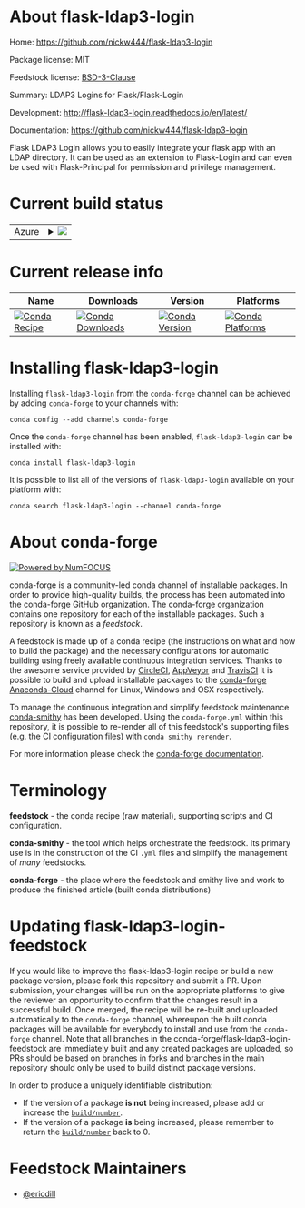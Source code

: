 About flask-ldap3-login
=======================

Home: https://github.com/nickw444/flask-ldap3-login

Package license: MIT

Feedstock license: [BSD-3-Clause](https://github.com/conda-forge/flask-ldap3-login-feedstock/blob/master/LICENSE.txt)

Summary: LDAP3 Logins for Flask/Flask-Login

Development: http://flask-ldap3-login.readthedocs.io/en/latest/

Documentation: https://github.com/nickw444/flask-ldap3-login

Flask LDAP3 Login allows you to easily integrate your flask app with an
LDAP directory. It can be used as an extension to Flask-Login and can
even be used with Flask-Principal for permission and privilege
management.


Current build status
====================


<table>
    
  <tr>
    <td>Azure</td>
    <td>
      <details>
        <summary>
          <a href="https://dev.azure.com/conda-forge/feedstock-builds/_build/latest?definitionId=312&branchName=master">
            <img src="https://dev.azure.com/conda-forge/feedstock-builds/_apis/build/status/flask-ldap3-login-feedstock?branchName=master">
          </a>
        </summary>
        <table>
          <thead><tr><th>Variant</th><th>Status</th></tr></thead>
          <tbody><tr>
              <td>linux_64_python3.6.____73_pypy</td>
              <td>
                <a href="https://dev.azure.com/conda-forge/feedstock-builds/_build/latest?definitionId=312&branchName=master">
                  <img src="https://dev.azure.com/conda-forge/feedstock-builds/_apis/build/status/flask-ldap3-login-feedstock?branchName=master&jobName=linux&configuration=linux_64_python3.6.____73_pypy" alt="variant">
                </a>
              </td>
            </tr><tr>
              <td>linux_64_python3.6.____cpython</td>
              <td>
                <a href="https://dev.azure.com/conda-forge/feedstock-builds/_build/latest?definitionId=312&branchName=master">
                  <img src="https://dev.azure.com/conda-forge/feedstock-builds/_apis/build/status/flask-ldap3-login-feedstock?branchName=master&jobName=linux&configuration=linux_64_python3.6.____cpython" alt="variant">
                </a>
              </td>
            </tr><tr>
              <td>linux_64_python3.7.____73_pypy</td>
              <td>
                <a href="https://dev.azure.com/conda-forge/feedstock-builds/_build/latest?definitionId=312&branchName=master">
                  <img src="https://dev.azure.com/conda-forge/feedstock-builds/_apis/build/status/flask-ldap3-login-feedstock?branchName=master&jobName=linux&configuration=linux_64_python3.7.____73_pypy" alt="variant">
                </a>
              </td>
            </tr><tr>
              <td>linux_64_python3.7.____cpython</td>
              <td>
                <a href="https://dev.azure.com/conda-forge/feedstock-builds/_build/latest?definitionId=312&branchName=master">
                  <img src="https://dev.azure.com/conda-forge/feedstock-builds/_apis/build/status/flask-ldap3-login-feedstock?branchName=master&jobName=linux&configuration=linux_64_python3.7.____cpython" alt="variant">
                </a>
              </td>
            </tr><tr>
              <td>linux_64_python3.8.____cpython</td>
              <td>
                <a href="https://dev.azure.com/conda-forge/feedstock-builds/_build/latest?definitionId=312&branchName=master">
                  <img src="https://dev.azure.com/conda-forge/feedstock-builds/_apis/build/status/flask-ldap3-login-feedstock?branchName=master&jobName=linux&configuration=linux_64_python3.8.____cpython" alt="variant">
                </a>
              </td>
            </tr><tr>
              <td>linux_64_python3.9.____cpython</td>
              <td>
                <a href="https://dev.azure.com/conda-forge/feedstock-builds/_build/latest?definitionId=312&branchName=master">
                  <img src="https://dev.azure.com/conda-forge/feedstock-builds/_apis/build/status/flask-ldap3-login-feedstock?branchName=master&jobName=linux&configuration=linux_64_python3.9.____cpython" alt="variant">
                </a>
              </td>
            </tr><tr>
              <td>osx_64_python3.6.____73_pypy</td>
              <td>
                <a href="https://dev.azure.com/conda-forge/feedstock-builds/_build/latest?definitionId=312&branchName=master">
                  <img src="https://dev.azure.com/conda-forge/feedstock-builds/_apis/build/status/flask-ldap3-login-feedstock?branchName=master&jobName=osx&configuration=osx_64_python3.6.____73_pypy" alt="variant">
                </a>
              </td>
            </tr><tr>
              <td>osx_64_python3.6.____cpython</td>
              <td>
                <a href="https://dev.azure.com/conda-forge/feedstock-builds/_build/latest?definitionId=312&branchName=master">
                  <img src="https://dev.azure.com/conda-forge/feedstock-builds/_apis/build/status/flask-ldap3-login-feedstock?branchName=master&jobName=osx&configuration=osx_64_python3.6.____cpython" alt="variant">
                </a>
              </td>
            </tr><tr>
              <td>osx_64_python3.7.____73_pypy</td>
              <td>
                <a href="https://dev.azure.com/conda-forge/feedstock-builds/_build/latest?definitionId=312&branchName=master">
                  <img src="https://dev.azure.com/conda-forge/feedstock-builds/_apis/build/status/flask-ldap3-login-feedstock?branchName=master&jobName=osx&configuration=osx_64_python3.7.____73_pypy" alt="variant">
                </a>
              </td>
            </tr><tr>
              <td>osx_64_python3.7.____cpython</td>
              <td>
                <a href="https://dev.azure.com/conda-forge/feedstock-builds/_build/latest?definitionId=312&branchName=master">
                  <img src="https://dev.azure.com/conda-forge/feedstock-builds/_apis/build/status/flask-ldap3-login-feedstock?branchName=master&jobName=osx&configuration=osx_64_python3.7.____cpython" alt="variant">
                </a>
              </td>
            </tr><tr>
              <td>osx_64_python3.8.____cpython</td>
              <td>
                <a href="https://dev.azure.com/conda-forge/feedstock-builds/_build/latest?definitionId=312&branchName=master">
                  <img src="https://dev.azure.com/conda-forge/feedstock-builds/_apis/build/status/flask-ldap3-login-feedstock?branchName=master&jobName=osx&configuration=osx_64_python3.8.____cpython" alt="variant">
                </a>
              </td>
            </tr><tr>
              <td>osx_64_python3.9.____cpython</td>
              <td>
                <a href="https://dev.azure.com/conda-forge/feedstock-builds/_build/latest?definitionId=312&branchName=master">
                  <img src="https://dev.azure.com/conda-forge/feedstock-builds/_apis/build/status/flask-ldap3-login-feedstock?branchName=master&jobName=osx&configuration=osx_64_python3.9.____cpython" alt="variant">
                </a>
              </td>
            </tr><tr>
              <td>win_64_python3.6.____cpython</td>
              <td>
                <a href="https://dev.azure.com/conda-forge/feedstock-builds/_build/latest?definitionId=312&branchName=master">
                  <img src="https://dev.azure.com/conda-forge/feedstock-builds/_apis/build/status/flask-ldap3-login-feedstock?branchName=master&jobName=win&configuration=win_64_python3.6.____cpython" alt="variant">
                </a>
              </td>
            </tr><tr>
              <td>win_64_python3.7.____cpython</td>
              <td>
                <a href="https://dev.azure.com/conda-forge/feedstock-builds/_build/latest?definitionId=312&branchName=master">
                  <img src="https://dev.azure.com/conda-forge/feedstock-builds/_apis/build/status/flask-ldap3-login-feedstock?branchName=master&jobName=win&configuration=win_64_python3.7.____cpython" alt="variant">
                </a>
              </td>
            </tr><tr>
              <td>win_64_python3.8.____cpython</td>
              <td>
                <a href="https://dev.azure.com/conda-forge/feedstock-builds/_build/latest?definitionId=312&branchName=master">
                  <img src="https://dev.azure.com/conda-forge/feedstock-builds/_apis/build/status/flask-ldap3-login-feedstock?branchName=master&jobName=win&configuration=win_64_python3.8.____cpython" alt="variant">
                </a>
              </td>
            </tr><tr>
              <td>win_64_python3.9.____cpython</td>
              <td>
                <a href="https://dev.azure.com/conda-forge/feedstock-builds/_build/latest?definitionId=312&branchName=master">
                  <img src="https://dev.azure.com/conda-forge/feedstock-builds/_apis/build/status/flask-ldap3-login-feedstock?branchName=master&jobName=win&configuration=win_64_python3.9.____cpython" alt="variant">
                </a>
              </td>
            </tr>
          </tbody>
        </table>
      </details>
    </td>
  </tr>
</table>

Current release info
====================

| Name | Downloads | Version | Platforms |
| --- | --- | --- | --- |
| [![Conda Recipe](https://img.shields.io/badge/recipe-flask--ldap3--login-green.svg)](https://anaconda.org/conda-forge/flask-ldap3-login) | [![Conda Downloads](https://img.shields.io/conda/dn/conda-forge/flask-ldap3-login.svg)](https://anaconda.org/conda-forge/flask-ldap3-login) | [![Conda Version](https://img.shields.io/conda/vn/conda-forge/flask-ldap3-login.svg)](https://anaconda.org/conda-forge/flask-ldap3-login) | [![Conda Platforms](https://img.shields.io/conda/pn/conda-forge/flask-ldap3-login.svg)](https://anaconda.org/conda-forge/flask-ldap3-login) |

Installing flask-ldap3-login
============================

Installing `flask-ldap3-login` from the `conda-forge` channel can be achieved by adding `conda-forge` to your channels with:

```
conda config --add channels conda-forge
```

Once the `conda-forge` channel has been enabled, `flask-ldap3-login` can be installed with:

```
conda install flask-ldap3-login
```

It is possible to list all of the versions of `flask-ldap3-login` available on your platform with:

```
conda search flask-ldap3-login --channel conda-forge
```


About conda-forge
=================

[![Powered by NumFOCUS](https://img.shields.io/badge/powered%20by-NumFOCUS-orange.svg?style=flat&colorA=E1523D&colorB=007D8A)](http://numfocus.org)

conda-forge is a community-led conda channel of installable packages.
In order to provide high-quality builds, the process has been automated into the
conda-forge GitHub organization. The conda-forge organization contains one repository
for each of the installable packages. Such a repository is known as a *feedstock*.

A feedstock is made up of a conda recipe (the instructions on what and how to build
the package) and the necessary configurations for automatic building using freely
available continuous integration services. Thanks to the awesome service provided by
[CircleCI](https://circleci.com/), [AppVeyor](https://www.appveyor.com/)
and [TravisCI](https://travis-ci.com/) it is possible to build and upload installable
packages to the [conda-forge](https://anaconda.org/conda-forge)
[Anaconda-Cloud](https://anaconda.org/) channel for Linux, Windows and OSX respectively.

To manage the continuous integration and simplify feedstock maintenance
[conda-smithy](https://github.com/conda-forge/conda-smithy) has been developed.
Using the ``conda-forge.yml`` within this repository, it is possible to re-render all of
this feedstock's supporting files (e.g. the CI configuration files) with ``conda smithy rerender``.

For more information please check the [conda-forge documentation](https://conda-forge.org/docs/).

Terminology
===========

**feedstock** - the conda recipe (raw material), supporting scripts and CI configuration.

**conda-smithy** - the tool which helps orchestrate the feedstock.
                   Its primary use is in the construction of the CI ``.yml`` files
                   and simplify the management of *many* feedstocks.

**conda-forge** - the place where the feedstock and smithy live and work to
                  produce the finished article (built conda distributions)


Updating flask-ldap3-login-feedstock
====================================

If you would like to improve the flask-ldap3-login recipe or build a new
package version, please fork this repository and submit a PR. Upon submission,
your changes will be run on the appropriate platforms to give the reviewer an
opportunity to confirm that the changes result in a successful build. Once
merged, the recipe will be re-built and uploaded automatically to the
`conda-forge` channel, whereupon the built conda packages will be available for
everybody to install and use from the `conda-forge` channel.
Note that all branches in the conda-forge/flask-ldap3-login-feedstock are
immediately built and any created packages are uploaded, so PRs should be based
on branches in forks and branches in the main repository should only be used to
build distinct package versions.

In order to produce a uniquely identifiable distribution:
 * If the version of a package **is not** being increased, please add or increase
   the [``build/number``](https://conda.io/docs/user-guide/tasks/build-packages/define-metadata.html#build-number-and-string).
 * If the version of a package **is** being increased, please remember to return
   the [``build/number``](https://conda.io/docs/user-guide/tasks/build-packages/define-metadata.html#build-number-and-string)
   back to 0.

Feedstock Maintainers
=====================

* [@ericdill](https://github.com/ericdill/)

